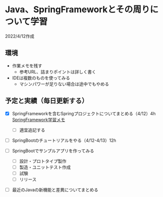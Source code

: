# Java、SpringFrameworkとその周りについて学習

2022/4/12作成

## 環境

- 作業メモを残す
  - 参考URL、詰まりポイントは詳しく書く
- IDEは複数のものを使ってみる
  - マシンパワーが足りない場合は途中でもやめる

## 予定と実績（毎日更新する）

- [x] SpringFrameworkを含むSpringプロジェクトについてまとめる（4/12）4h
  [SpringFramework学習メモ](https://github.com/hawkskf/work-memo-java-spring/blob/master/springframework-memo.md)
  - [ ] 適宜追記する
- [ ] SpringBootのチュートリアルをやる（4/12-4/13）12h
  
- [ ] SpringBootでサンプルアプリを作ってみる
  - [ ] 設計・プロトタイプ製作
  - [ ] 製造・ユニットテスト作成
  - [ ] 試験
  - [ ] リリース
- [ ] 最近のJavaの新機能と差異についてまとめる







